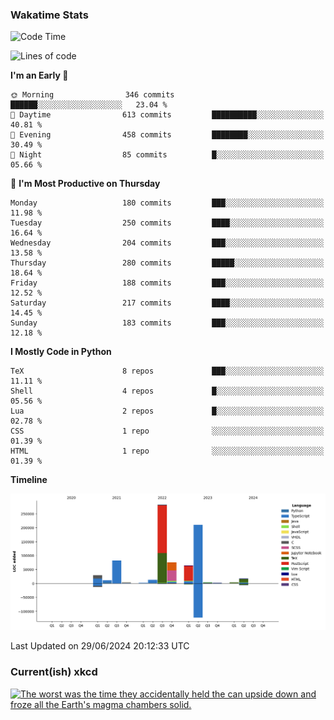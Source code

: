 ### Wakatime Stats
<!--START_SECTION:waka-->
![Code Time](http://img.shields.io/badge/Code%20Time-2%2C667%20hrs%2043%20mins-blue)

![Lines of code](https://img.shields.io/badge/From%20Hello%20World%20I%27ve%20Written-800.5%20thousand%20lines%20of%20code-blue)

**I'm an Early 🐤** 

```text
🌞 Morning                346 commits         ██████░░░░░░░░░░░░░░░░░░░   23.04 % 
🌆 Daytime                613 commits         ██████████░░░░░░░░░░░░░░░   40.81 % 
🌃 Evening                458 commits         ████████░░░░░░░░░░░░░░░░░   30.49 % 
🌙 Night                  85 commits          █░░░░░░░░░░░░░░░░░░░░░░░░   05.66 % 
```
📅 **I'm Most Productive on Thursday** 

```text
Monday                   180 commits         ███░░░░░░░░░░░░░░░░░░░░░░   11.98 % 
Tuesday                  250 commits         ████░░░░░░░░░░░░░░░░░░░░░   16.64 % 
Wednesday                204 commits         ███░░░░░░░░░░░░░░░░░░░░░░   13.58 % 
Thursday                 280 commits         █████░░░░░░░░░░░░░░░░░░░░   18.64 % 
Friday                   188 commits         ███░░░░░░░░░░░░░░░░░░░░░░   12.52 % 
Saturday                 217 commits         ████░░░░░░░░░░░░░░░░░░░░░   14.45 % 
Sunday                   183 commits         ███░░░░░░░░░░░░░░░░░░░░░░   12.18 % 
```


**I Mostly Code in Python** 

```text
TeX                      8 repos             ███░░░░░░░░░░░░░░░░░░░░░░   11.11 % 
Shell                    4 repos             █░░░░░░░░░░░░░░░░░░░░░░░░   05.56 % 
Lua                      2 repos             █░░░░░░░░░░░░░░░░░░░░░░░░   02.78 % 
CSS                      1 repo              ░░░░░░░░░░░░░░░░░░░░░░░░░   01.39 % 
HTML                     1 repo              ░░░░░░░░░░░░░░░░░░░░░░░░░   01.39 % 
```



**Timeline**

![Lines of Code chart](https://raw.githubusercontent.com/joshuajeschek/joshuajeschek/main/assets/bar_graph.png)


 Last Updated on 29/06/2024 20:12:33 UTC
<!--END_SECTION:waka-->

### Current(ish) xkcd
<a id="xkcd-a" title="The worst was the time they accidentally held the can upside down and froze all the Earth's magma chambers solid." href="https://www.xkcd.com" target="_blank">
        <img align="center" id="xkcd-img" src="https://imgs.xkcd.com/comics/routine_maintenance.png" alt="The worst was the time they accidentally held the can upside down and froze all the Earth's magma chambers solid." height=300 />
</a>
